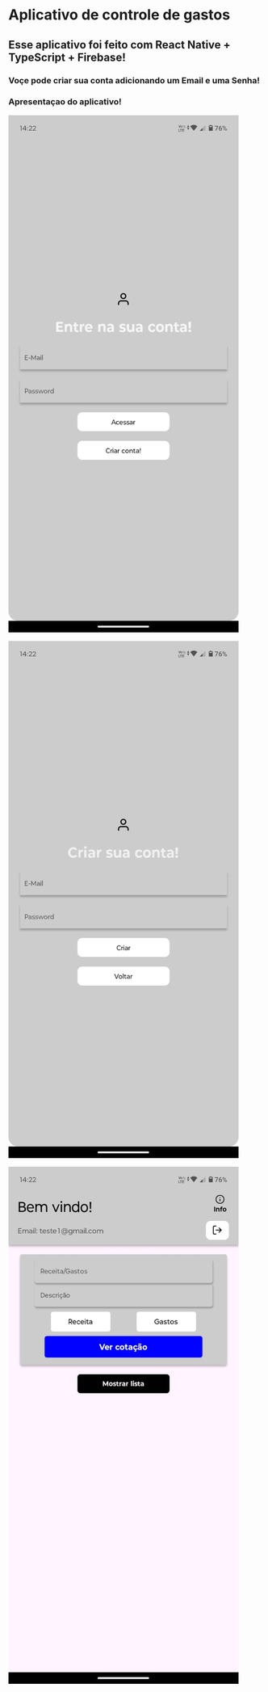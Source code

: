 # Aplicativo de controle de gastos

## Esse aplicativo foi feito com React Native + TypeScript + Firebase!

### Voçe pode criar sua conta adicionando um Email e uma Senha!

### Apresentaçao do aplicativo!
![foto do app](https://github.com/AlisonNunesAraujo/walletApp/blob/main/assets/imageexpoapp.jpeg?raw=true)

![foto do app](https://github.com/AlisonNunesAraujo/walletApp/blob/main/assets/imageappexpo.jpeg?raw=true)

![foto do app](https://github.com/AlisonNunesAraujo/walletApp/blob/main/assets/appimage.jpeg?raw=true)
